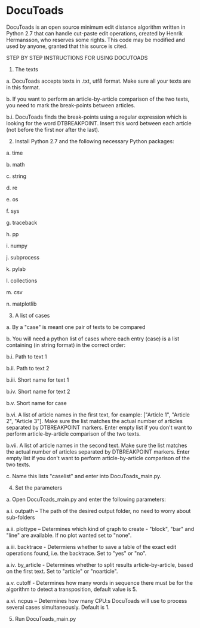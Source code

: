 # DocuToads

DocuToads is an open source minimum edit distance algorithm written in Python 2.7 that can handle cut-paste edit operations, created by Henrik Hermansson, who reserves some rights. This code may be modified and used by anyone, granted that this source is cited.

STEP BY STEP INSTRUCTIONS FOR USING DOCUTOADS


1) The texts

a. DocuToads accepts texts in .txt, utf8 format. Make sure all your texts are in this format.

b. If you want to perform an article-by-article comparison of the two texts, you need to mark the break-points between articles.

b.i. DocuToads finds the break-points using a regular expression which is looking for the word DTBREAKPOINT. Insert this word between each article (not before the first nor after the last). 


2) Install Python 2.7 and the following necessary Python packages:

a. time

b. math

c. string

d. re

e. os

f. sys

g. traceback

h. pp

i. numpy

j. subprocess

k. pylab

l. collections

m. csv

n. matplotlib



3) A list of cases

a. By a "case" is meant one pair of texts to be compared

b. You will need a python list of cases where each entry (case) is a list containing (in string format) in the correct order:

b.i. Path to text 1

b.ii. Path to text 2

b.iii. Short name for text 1

b.iv. Short name for text 2

b.v. Short name for case

b.vi. A list of article names in the first text, for example: ["Article 1", "Article 2", "Article 3"]. Make sure the list matches the actual number of articles separated by DTBREAKPOINT markers. Enter empty list if you don't want to perform article-by-article comparison of the two texts.

b.vii. A list of article names in the second text. Make sure the list matches the actual number of articles separated by DTBREAKPOINT markers. Enter empty list if you don't want to perform article-by-article comparison of the two texts. 

c. Name this lists "caselist" and enter into DocuToads_main.py.



4) Set the parameters

a. Open DocuToads_main.py and enter the following parameters:

a.i. outpath – The path of the desired output folder, no need to worry about sub-folders

a.ii. plottype – Determines which kind of graph to create - "block", "bar" and "line" are available. If no plot wanted set to "none".

a.iii. backtrace - Determiens whether to save a table of the exact edit operations found, i.e. the backtrace. Set to "yes" or "no".

a.iv. by_article - Determines whether to split results article-by-article, based on the first text. Set to "article" or "noarticle".

a.v. cutoff - Determines how many words in sequence there must be for the algorithm to detect a transposition, default value is 5.

a.vi. ncpus – Determines how many CPU:s DocuToads will use to process several cases simultaneously. Default is 1.



5) Run DocuToads_main.py
